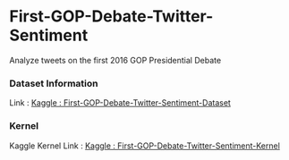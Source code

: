 # First-GOP-Debate-Twitter-Sentiment
Analyze tweets on the first 2016 GOP Presidential Debate

### Dataset Information

Link : [Kaggle : First-GOP-Debate-Twitter-Sentiment-Dataset](https://www.kaggle.com/miningjerry/sentiment-analysis/data/)

### Kernel

Kaggle Kernel Link : [Kaggle : First-GOP-Debate-Twitter-Sentiment-Kernel](https://www.kaggle.com/miningjerry/sentiment-analysis/notebook/)
